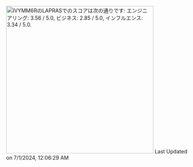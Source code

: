 <!--
**shota-akizuki/shota-akizuki** is a ✨ _special_ ✨ repository because its `README.md` (this file) appears on your GitHub profile.

Here are some ideas to get you started:

- 🔭 I’m currently working on ...
- 🌱 I’m currently learning ...
- 👯 I’m looking to collaborate on ...
- 🤔 I’m looking for help with ...
- 💬 Ask me about ...
- 📫 How to reach me: ...
- 😄 Pronouns: ...
- ⚡ Fun fact: ...
-->

<!--START_SECTION:lapras-card-->
<p ><a href="https://lapras.com/public/IVYMM6R" target="_blank" rel="noopener noreferrer"><img alt="IVYMM6RのLAPRASでのスコアは次の通りです: エンジニアリング: 3.56 / 5.0, ビジネス: 2.85 / 5.0, インフルエンス: 3.34 / 5.0." src="https://lapras-card-generator.vercel.app/api/svg?e=3.56&b=2.85&i=3.34&b1=%23020E27&b2=%230E5593&i1=%23030E21&i2=%231688BF&l=ja" width="400" ></a>  
Last Updated on 7/1/2024, 12:06:29 AM</p>
<!--END_SECTION:lapras-card-->
